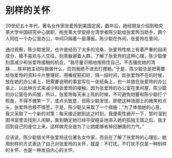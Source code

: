 # 别样的关怀

20世纪五十年代，著名女作家张爱玲到美国定居，数年后，她经朋友介绍到柏克莱大学中国研究中心就职，柏克莱大学安排台湾学者陈少聪给张爱玲当助手，两个人同在一个办公室办公，中间只隔着一层薄板。陈少聪在外间，张爱玲在里间。 

通过观察，陈少聪发现，也许是经历了太多的沧桑，张爱玲性格上有着严重的自闭成分，极不喜欢与人交往，刻意躲避着人群。了解了张爱玲的这种心理，陈少聪便刻意减少和张爱玲接触的机会，“我尽量识相地按捺住自己，不去骚扰她的清静……除非她主动叫我做什么，否则我绝不进去打搅她。”于是，陈少聪总是把需要给张爱玲的资料卡片整理好，用橡皮筋扣好，隔一段时间，趁张爱玲不在的时候，放在她的办公桌上，把需要说明的事宜写在一张纸条上，也一并放在张爱玲的办公桌上，以此种方式来减少和张爱玲的接触。因为张爱玲的办公室在里间屋，陈少聪的办公室在外间屋，所以，张爱玲每天来上班的时候，不可避免地要和陈少聪打个照面，不得不微笑一下，或点头致意，但陈少聪发现，即使这种场面上的微笑和点头，张爱玲也极不情愿，于是，陈少聪又采取了一个措施：“为了体恤她的心意，我又采取了一个新的对策：每天接近她到达之时刻，我便索性避开一下，暂时溜到图书室里去找别人闲聊，直到确定她已经平安稳妥地进入她的孤独王国之后，我才回到自己的座位上来。这样做完全是为了让她能够省掉应酬我的力气。” 

应该说，陈少聪很关怀张爱玲这位著名女作家，而且在了解了张爱玲的心理后，她用别样的方式表达了自己对张爱玲的关怀，就是：不打扰。不打扰不仅是一种别样的关怀，也是一种发自内心的关怀。